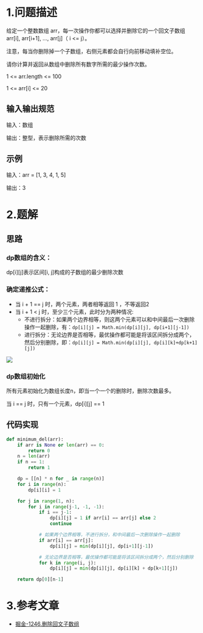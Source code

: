 # 1.问题描述

给定一个整数数组 arr，每一次操作你都可以选择并删除它的一个回文子数组 arr[i], arr[i+1], ..., arr[j]（ i <= j）。

注意，每当你删除掉一个子数组，右侧元素都会自行向前移动填补空位。

请你计算并返回从数组中删除所有数字所需的最少操作次数。

1 <= arr.length <= 100

1 <= arr[i] <= 20

## 输入输出规范

输入：数组

输出：整型，表示删除所需的次数

## 示例

输入：arr = [1, 3, 4, 1, 5]

输出：3

# 2.题解

## 思路
### dp数组的含义： 

  dp[i][j]表示区间[i, j]构成的子数组的最少删除次数

### 确定递推公式：

  - 当 i + 1 == j 时，两个元素，两者相等返回 1 ，不等返回2
  - 当 i + 1 < j 时，至少三个元素，此时分为两种情况:
    - 不进行拆分：如果两个边界相等，则这两个元素可以和中间最后一次删除操作一起删除，有：```dp[i][j] = Math.min(dp[i][j], dp[i+1][j-1])```
    - 进行拆分：无论边界是否相等，最优操作都可能是将该区间拆分成两个，然后分别删除，即：```dp[i][j] = Math.min(dp[i][j], dp[i][k]+dp[k+1][j])```
  
  ![](https://p3-juejin.byteimg.com/tos-cn-i-k3u1fbpfcp/ac2b301204944c198c33e694fe7657da~tplv-k3u1fbpfcp-zoom-in-crop-mark:1512:0:0:0.awebp)

### dp数组初始化

  所有元素初始化为数组长度n，即当一个一个的删除时，删除次数最多。
  
  当 i == j 时，只有一个元素，dp[i][j] == 1

## 代码实现

```python
def minimum_del(arr):
    if arr is None or len(arr) == 0:
        return 0
    n = len(arr)
    if n == 1:
        return 1

    dp = [[n] * n for _ in range(n)]
    for i in range(n):
        dp[i][i] = 1

    for j in range(1, n):
        for i in range(j-1, -1, -1):
            if i == j-1:
                dp[i][j] = 1 if arr[i] == arr[j] else 2
                continue

            # 如果两个边界相等，不进行拆分，和中间最后一次删除操作一起删除
            if arr[i] == arr[j]:
                dp[i][j] = min(dp[i][j], dp[i+1][j-1])

            # 无论边界是否相等，最优操作都可能是将该区间拆分成两个，然后分别删除
            for k in range(i, j):
                dp[i][j] = min(dp[i][j], dp[i][k] + dp[k+1][j])

    return dp[0][n-1]
```

# 3.参考文章
- [掘金-1246.删除回文子数组](https://juejin.cn/post/7055934018528739365)
